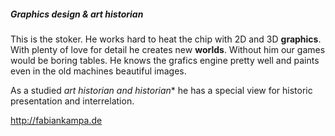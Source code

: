 ##### Graphics design & art historian
This is the stoker. He works hard to heat the chip with 2D and 3D **graphics**. With plenty of love for detail he creates new **worlds**. Without him our games would be boring tables. He knows the grafics engine pretty well and paints even in the old machines beautiful images.

As a studied *art historian and historian** he has a special view for historic presentation and interrelation.

<http://fabiankampa.de>
